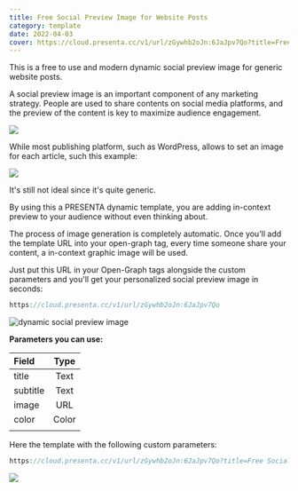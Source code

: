 ```yaml
---
title: Free Social Preview Image for Website Posts
category: template
date: 2022-04-03
cover: https://cloud.presenta.cc/v1/url/zGywhb2oJn:6JaJpv7Qo?title=Free Social Preview Image for Website Articles&subtitle=Released at 3rd April, 2022&image=https://source.unsplash.com/random/
---
```


This is a free to use and modern dynamic social preview image for generic website posts.

A social preview image is an important component of any marketing strategy. People are used to share contents on social media platforms, and the preview of the content is key to maximize audience engagement.

<div class="img">

![](../blog/covers/apple-og.png)

</div>

While most publishing platform, such as WordPress, allows to set an image for each article, such this example:

<div class="img">

![](../blog/covers/tc-og.png)

</div>

It's still not ideal since it's quite generic.

By using this a PRESENTA dynamic template, you are adding in-context preview to your audience without even thinking about.

The process of image generation is completely automatic.
Once you'll add the template URL into your open-graph tag, every time someone share your content, a in-context graphic image will be used.

Just put this URL in your Open-Graph tags alongside the custom parameters and you'll get your personalized social preview image in seconds:

```js
https://cloud.presenta.cc/v1/url/zGywhb2oJn:6JaJpv7Qo
```



<div class="img">

![dynamic social preview image](https://cloud.presenta.cc/v1/url/zGywhb2oJn:6JaJpv7Qo)

</div>

**Parameters you can use:**

| Field    | Type  |
| :------- | :---: |
| title    | Text  |
| subtitle | Text  |
| image    |  URL  |
| color    | Color |
|          |       |


Here the template with the following custom parameters:

```js
https://cloud.presenta.cc/v1/url/zGywhb2oJn:6JaJpv7Qo?title=Free Social Preview Image for Website Articles&subtitle=Released at 3rd April, 2022&image=https://source.unsplash.com/random/
```

<div class="img"><img src="https://cloud.presenta.cc/v1/url/zGywhb2oJn:6JaJpv7Qo?title=Free Social Preview Image for Website Articles&subtitle=Released at 3rd April, 2022&image=https://source.unsplash.com/random/" /></div>